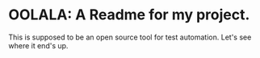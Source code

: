 # OOLALA: A Readme for my project.
This is supposed to be an open source tool for test automation. Let's see where it end's up.
